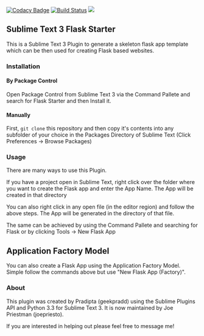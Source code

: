 [![Codacy Badge](https://api.codacy.com/project/badge/Grade/07fa8d41b8a840eaba02cb4f5a9ef0ee)](https://www.codacy.com/app/joe.priestman/Sublime-Flask-Starter?utm_source=github.com&amp;utm_medium=referral&amp;utm_content=Joepriesto/Sublime-Flask-Starter&amp;utm_campaign=Badge_Grade)
[![Build Status](https://travis-ci.org/Joepriesto/Sublime-Flask-Starter.svg?branch=master)](https://travis-ci.org/Joepriesto/Sublime-Flask-Starter)
<a href="https://packagecontrol.io/packages/Flask%20Starter"><img src="https://packagecontrol.herokuapp.com/downloads/Flask%20Starter.svg"></a>
## Sublime Text 3 Flask Starter

This is a Sublime Text 3 Plugin to generate a skeleton flask app template which can be then used for creating Flask based websites. 

### Installation

#### By Package Control

Open Package Control from Sublime Text 3 via the Command Pallete and search for Flask Starter and then Install it.

#### Manually

First, `git clone` this repository and then copy it's contents into any subfolder of your choice in the Packages Directory of Sublime Text (Click Preferences -> Browse Packages)

### Usage

There are many ways to use this Plugin.

If you have a project open in Sublime Text, right click over the folder where you want to create the Flask app and enter the App Name. The App will be created in that directory

You can also right click in any open file (in the editor region) and follow the above steps. The App will be generated in the directory of that file.

The same can be achieved by using the Command Pallete and searching for Flask or by clicking Tools -> New Flask App

## Application Factory Model

You can also create a Flask App using the Application Factory Model. Simple follow the commands above but use "New Flask App (Factory)".

### About

This plugin was created by Pradipta (geekpradd) using the Sublime Plugins API and Python 3.3 for Sublime Text 3.
It is now maintained by Joe Priestman (joepriesto).

If you are interested in helping out please feel free to message me!
